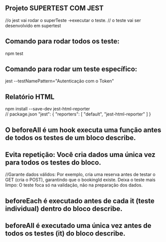 ## Projeto SUPERTEST COM JEST
//o jest vai rodar o superTeste ->executar o teste.
//  o teste vai ser desenvolvido em supertest

## Comando para rodar todos os teste:
npm test

## Comando para rodar um teste específico:
jest --testNamePattern="Autenticação com o Token"

## Relatório HTML
npm install --save-dev jest-html-reporter     
// package.json
 "jest": {
    "reporters": [
      "default",
      "jest-html-reporter"
    ]
  }

## O beforeAll é um hook executa uma função antes de todos os testes de um bloco describe.
## Evita repetição: Você cria dados uma única vez para todos os testes do bloco.
//Garante dados válidos: Por exemplo, cria uma reserva antes de testar o GET (cria o POST), garantindo que o bookingId existe.
Deixa o teste mais limpo: O teste foca só na validação, não na preparação dos dados.

## beforeEach é executado antes de cada it (teste individual) dentro do bloco describe.
## beforeAll é executado uma única vez antes de todos os testes (it) do bloco describe.